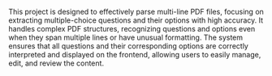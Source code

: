 This project is designed to effectively parse multi-line PDF files, focusing on extracting multiple-choice questions and their options with high accuracy. It handles complex PDF structures, recognizing questions and options even when they span multiple lines or have unusual formatting. The system ensures that all questions and their corresponding options are correctly interpreted and displayed on the frontend, allowing users to easily manage, edit, and review the content.

